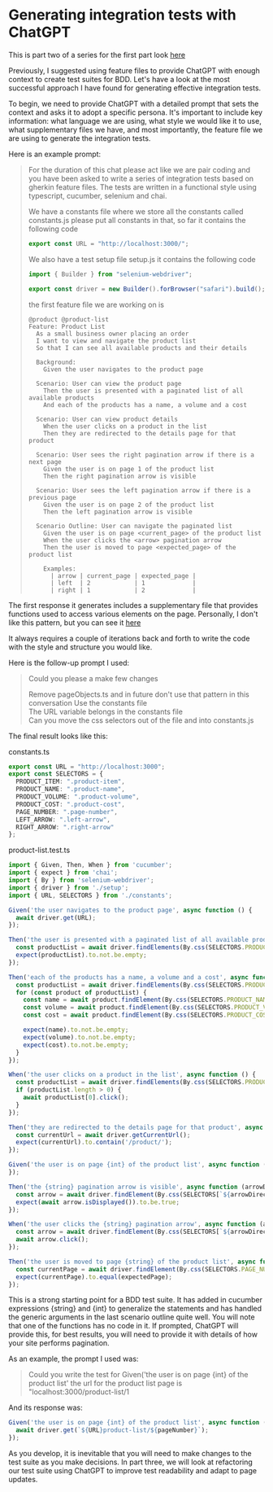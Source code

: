 # Generating integration tests with ChatGPT

This is part two of a series for the first part look [here](BDD.part1.md)

Previously, I suggested using feature files to provide ChatGPT with enough context to create test suites for BDD. Let's have a look at the most successful approach I have found for generating effective integration tests.

To begin, we need to provide ChatGPT with a detailed prompt that sets the context and asks it to adopt a specific persona. It's important to include key information: what language we are using, what style we would like it to use, what supplementary files we have, and most importantly, the feature file we are using to generate the integration tests.

Here is an example prompt:

> For the duration of this chat please act like we are pair coding and you have been asked to write a series of integration tests based on gherkin feature files.  The tests are written in a functional style using typescript, cucumber, selenium and chai.
>
> We have a constants file where we store all the constants called constants.js please put all constants in that, so far it contains the following code
>
> ```typescript
> export const URL = "http://localhost:3000/";
> ```
>
> We also have a test setup file setup.js it contains the following code
>
> ```typescript
> import { Builder } from "selenium-webdriver";
>
> export const driver = new Builder().forBrowser("safari").build();
> ```
>
> the first feature file we are working on is
>
> ```gherkin
> @product @product-list
> Feature: Product List
>   As a small business owner placing an order
>   I want to view and navigate the product list
>   So that I can see all available products and their details
> 
>   Background:
>     Given the user navigates to the product page
> 
>   Scenario: User can view the product page
>     Then the user is presented with a paginated list of all available products
>     And each of the products has a name, a volume and a cost
> 
>   Scenario: User can view product details
>     When the user clicks on a product in the list
>     Then they are redirected to the details page for that product
> 
>   Scenario: User sees the right pagination arrow if there is a next page
>     Given the user is on page 1 of the product list
>     Then the right pagination arrow is visible
>
>   Scenario: User sees the left pagination arrow if there is a previous page
>     Given the user is on page 2 of the product list
>     Then the left pagination arrow is visible
>
>   Scenario Outline: User can navigate the paginated list
>     Given the user is on page <current_page> of the product list
>     When the user clicks the <arrow> pagination arrow
>     Then the user is moved to page <expected_page> of the product list
>
>     Examples:
>       | arrow | current_page | expected_page |
>       | left  | 2            | 1             |
>       | right | 1            | 2             |
>```
>

The first response it generates includes a supplementary file that provides functions used to access various elements on the page. Personally, I don't like this pattern, but you can see it [here](InitialResponse.md)

It always requires a couple of iterations back and forth to write the code with the style and structure you would like.

Here is the follow-up prompt I used:

> Could you please a make few changes
>
> Remove pageObjects.ts and in future don't use that pattern in this conversation
> Use the constants file  
> The URL variable belongs in the constants file  
> Can you move the css selectors out of the file and into constants.js
>

The final result looks like this:

constants.ts

```typescript
export const URL = "http://localhost:3000";
export const SELECTORS = {
  PRODUCT_ITEM: ".product-item",
  PRODUCT_NAME: ".product-name",
  PRODUCT_VOLUME: ".product-volume",
  PRODUCT_COST: ".product-cost",
  PAGE_NUMBER: ".page-number",
  LEFT_ARROW: ".left-arrow",
  RIGHT_ARROW: ".right-arrow"
};

```

product-list.test.ts

```typescript
import { Given, Then, When } from 'cucumber';
import { expect } from 'chai';
import { By } from 'selenium-webdriver';
import { driver } from './setup';
import { URL, SELECTORS } from './constants';

Given('the user navigates to the product page', async function () {
  await driver.get(URL);
});

Then('the user is presented with a paginated list of all available products', async function () {
  const productList = await driver.findElements(By.css(SELECTORS.PRODUCT_ITEM));
  expect(productList).to.not.be.empty;
});

Then('each of the products has a name, a volume and a cost', async function () {
  const productList = await driver.findElements(By.css(SELECTORS.PRODUCT_ITEM));
  for (const product of productList) {
    const name = await product.findElement(By.css(SELECTORS.PRODUCT_NAME)).getText();
    const volume = await product.findElement(By.css(SELECTORS.PRODUCT_VOLUME)).getText();
    const cost = await product.findElement(By.css(SELECTORS.PRODUCT_COST)).getText();

    expect(name).to.not.be.empty;
    expect(volume).to.not.be.empty;
    expect(cost).to.not.be.empty;
  }
});

When('the user clicks on a product in the list', async function () {
  const productList = await driver.findElements(By.css(SELECTORS.PRODUCT_ITEM));
  if (productList.length > 0) {
    await productList[0].click(); 
  }
});

Then('they are redirected to the details page for that product', async function () {
  const currentUrl = await driver.getCurrentUrl();
  expect(currentUrl).to.contain('/product/'); 
});

Given('the user is on page {int} of the product list', async function (pageNumber: string) {
});

Then('the {string} pagination arrow is visible', async function (arrowDirection: string) {
  const arrow = await driver.findElement(By.css(SELECTORS[`${arrowDirection.toUpperCase()}_ARROW`]));
  expect(await arrow.isDisplayed()).to.be.true;
});

When('the user clicks the {string} pagination arrow', async function (arrowDirection: string) {
  const arrow = await driver.findElement(By.css(SELECTORS[`${arrowDirection.toUpperCase()}_ARROW`]));
  await arrow.click();
});

Then('the user is moved to page {string} of the product list', async function (expectedPage: string) {
  const currentPage = await driver.findElement(By.css(SELECTORS.PAGE_NUMBER)).getText();
  expect(currentPage).to.equal(expectedPage);
});

```

This is a strong starting point for a BDD test suite. It has added in cucumber expressions {string} and {int} to generalize the statements and has handled the generic arguments in the last scenario outline quite well. You will note that one of the functions has no code in it. If prompted, ChatGPT will provide this, for best results, you will need to provide it with details of how your site performs pagination.

As an example, the prompt I used was:

> Could you write the test for Given('the user is on page {int} of the product list' the url for the product list page is "localhost:3000/product-list/1

And its response was:

```typescript
Given('the user is on page {int} of the product list', async function (pageNumber: number) {
  await driver.get(`${URL}product-list/${pageNumber}`);
});
```

As you develop, it is inevitable that you will need to make changes to the test suite as you make decisions. In part three, we will look at refactoring our test suite using ChatGPT to improve test readability and adapt to page updates.
